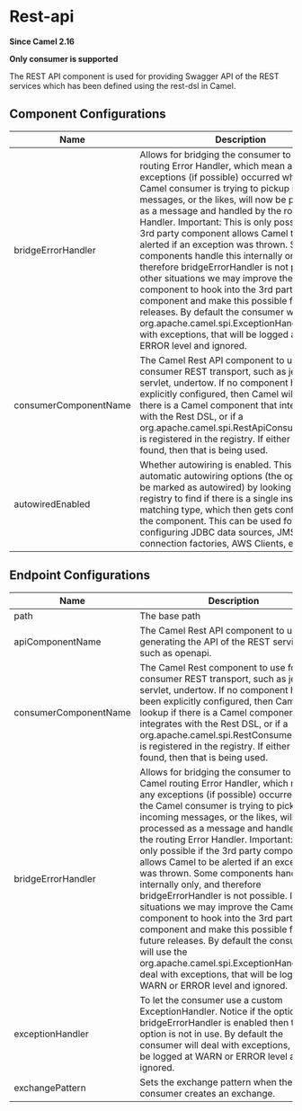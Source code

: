 # Rest-api

**Since Camel 2.16**

**Only consumer is supported**

The REST API component is used for providing Swagger API of the REST
services which has been defined using the rest-dsl in Camel.

## Component Configurations

  
|Name|Description|Default|Type|
|---|---|---|---|
|bridgeErrorHandler|Allows for bridging the consumer to the Camel routing Error Handler, which mean any exceptions (if possible) occurred while the Camel consumer is trying to pickup incoming messages, or the likes, will now be processed as a message and handled by the routing Error Handler. Important: This is only possible if the 3rd party component allows Camel to be alerted if an exception was thrown. Some components handle this internally only, and therefore bridgeErrorHandler is not possible. In other situations we may improve the Camel component to hook into the 3rd party component and make this possible for future releases. By default the consumer will use the org.apache.camel.spi.ExceptionHandler to deal with exceptions, that will be logged at WARN or ERROR level and ignored.|false|boolean|
|consumerComponentName|The Camel Rest API component to use for the consumer REST transport, such as jetty, servlet, undertow. If no component has been explicitly configured, then Camel will lookup if there is a Camel component that integrates with the Rest DSL, or if a org.apache.camel.spi.RestApiConsumerFactory is registered in the registry. If either one is found, then that is being used.||string|
|autowiredEnabled|Whether autowiring is enabled. This is used for automatic autowiring options (the option must be marked as autowired) by looking up in the registry to find if there is a single instance of matching type, which then gets configured on the component. This can be used for automatic configuring JDBC data sources, JMS connection factories, AWS Clients, etc.|true|boolean|

## Endpoint Configurations

  
|Name|Description|Default|Type|
|---|---|---|---|
|path|The base path||string|
|apiComponentName|The Camel Rest API component to use for generating the API of the REST services, such as openapi.||string|
|consumerComponentName|The Camel Rest component to use for the consumer REST transport, such as jetty, servlet, undertow. If no component has been explicitly configured, then Camel will lookup if there is a Camel component that integrates with the Rest DSL, or if a org.apache.camel.spi.RestConsumerFactory is registered in the registry. If either one is found, then that is being used.||string|
|bridgeErrorHandler|Allows for bridging the consumer to the Camel routing Error Handler, which mean any exceptions (if possible) occurred while the Camel consumer is trying to pickup incoming messages, or the likes, will now be processed as a message and handled by the routing Error Handler. Important: This is only possible if the 3rd party component allows Camel to be alerted if an exception was thrown. Some components handle this internally only, and therefore bridgeErrorHandler is not possible. In other situations we may improve the Camel component to hook into the 3rd party component and make this possible for future releases. By default the consumer will use the org.apache.camel.spi.ExceptionHandler to deal with exceptions, that will be logged at WARN or ERROR level and ignored.|false|boolean|
|exceptionHandler|To let the consumer use a custom ExceptionHandler. Notice if the option bridgeErrorHandler is enabled then this option is not in use. By default the consumer will deal with exceptions, that will be logged at WARN or ERROR level and ignored.||object|
|exchangePattern|Sets the exchange pattern when the consumer creates an exchange.||object|
